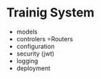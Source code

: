# Trainig System

- models
- controlers =Routers
- configuration
- security (jwt)
- logging
- deployment